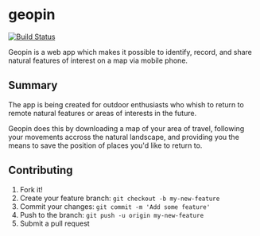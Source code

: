 # geopin
[![Build Status](https://travis-ci.org/Geopin/geopin.svg?branch=master)](https://travis-ci.org/Geopin/geopin/geopin)

Geopin is a web app which makes it possible to identify, record, and share natural features of interest on a map via mobile phone.

## Summary
The app is being created for outdoor enthusiasts who whish to return to remote natural features or areas of interests in the future. 

Geopin does this by downloading a map of your area of travel, following your movements accross the natural landscape, and providing you the means to save the position of places you'd like to return to.

## Contributing

1. Fork it!
2. Create your feature branch: `git checkout -b my-new-feature`
3. Commit your changes: `git commit -m 'Add some feature'`
4. Push to the branch: `git push -u origin my-new-feature`
5. Submit a pull request